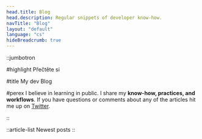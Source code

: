 ```yaml
---
head.title: Blog
head.description: Regular snippets of developer know-how.
navTitle: "Blog"
layout: "default"
language: "cs"
hideBreadcrumb: true
---
```


::jumbotron

#highlight
Přečtěte si

#title
My dev Blog

#perex
I believe in learning in public. I share my **know-how, practices, and workflows**. If you have questions or comments about any of the articles hit me up on [Twitter](https://twitter.com/maceksimondev).

::

::article-list
Newest posts
::

